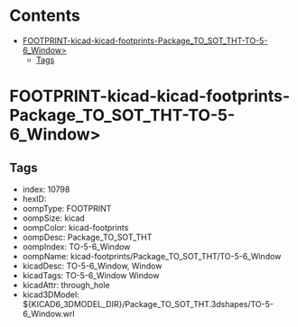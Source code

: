 



Contents
========

* [FOOTPRINT-kicad-kicad-footprints-Package_TO_SOT_THT-TO-5-6_Window>](#footprint-kicad-kicad-footprints-package_to_sot_tht-to-5-6_window)
	* [Tags](#tags)

# FOOTPRINT-kicad-kicad-footprints-Package_TO_SOT_THT-TO-5-6_Window>

## Tags

- index: 10798
- hexID: 
- oompType: FOOTPRINT
- oompSize: kicad
- oompColor: kicad-footprints
- oompDesc: Package_TO_SOT_THT
- oompIndex: TO-5-6_Window
- oompName: kicad-footprints/Package_TO_SOT_THT/TO-5-6_Window
- kicadDesc: TO-5-6_Window, Window
- kicadTags: TO-5-6_Window Window
- kicadAttr: through_hole
- kicad3DModel: ${KICAD6_3DMODEL_DIR}/Package_TO_SOT_THT.3dshapes/TO-5-6_Window.wrl
